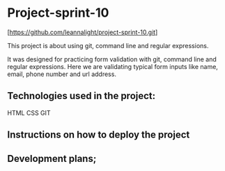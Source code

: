 # **Project-sprint-10**

[https://github.com/leannalight/project-sprint-10.git]

This project is about using git, command line and regular expressions.

It was designed for practicing form validation with git, command line and regular expressions. Here we are validating typical form inputs like name, email, phone number and url address.

## Technologies used in the project:
HTML
CSS
GIT

## Instructions on how to deploy the project

## Development plans;
